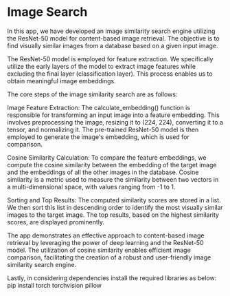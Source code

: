 # Image Search

In this app, we have developed an image similarity search engine utilizing the ResNet-50 model for content-based image retrieval. The objective is to find visually similar images from a database based on a given input image.

The ResNet-50 model is employed for feature extraction. We specifically utilize the early layers of the model to extract image features while excluding the final layer (classification layer). This process enables us to obtain meaningful image embeddings.

The core steps of the image similarity search are as follows:

Image Feature Extraction: The calculate_embedding() function is responsible for transforming an input image into a feature embedding. This involves preprocessing the image, resizing it to (224, 224), converting it to a tensor, and normalizing it. The pre-trained ResNet-50 model is then employed to generate the image's embedding, which is used for comparison.

Cosine Similarity Calculation: To compare the feature embeddings, we compute the cosine similarity between the embedding of the target image and the embeddings of all the other images in the database. Cosine similarity is a metric used to measure the similarity between two vectors in a multi-dimensional space, with values ranging from -1 to 1.

Sorting and Top Results: The computed similarity scores are stored in a list. We then sort this list in descending order to identify the most visually similar images to the target image. The top results, based on the highest similarity scores, are displayed prominently.

The app demonstrates an effective approach to content-based image retrieval by leveraging the power of deep learning and the ResNet-50 model. The utilization of cosine similarity enables efficient image comparison, facilitating the creation of a robust and user-friendly image similarity search engine.

Lastly, in considering dependencies install the required libraries as below:
pip install torch torchvision pillow
